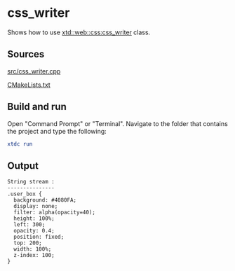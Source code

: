 # css_writer

Shows how to use [xtd::web::css:css_writer](https://gammasoft71.github.io/xtd/reference_guides/latest/classxtd_1_1web_1_1css_1_1css__writer.html) class.

## Sources

[src/css_writer.cpp](src/css_writer.cpp)

[CMakeLists.txt](CMakeLists.txt)

## Build and run

Open "Command Prompt" or "Terminal". Navigate to the folder that contains the project and type the following:

```cmake
xtdc run
```

## Output

```
String stream :
---------------
.user_box {
  background: #4080FA;
  display: none;
  filter: alpha(opacity=40);
  height: 100%;
  left: 300;
  opacity: 0.4;
  position: fixed;
  top: 200;
  width: 100%;
  z-index: 100;
}
```
